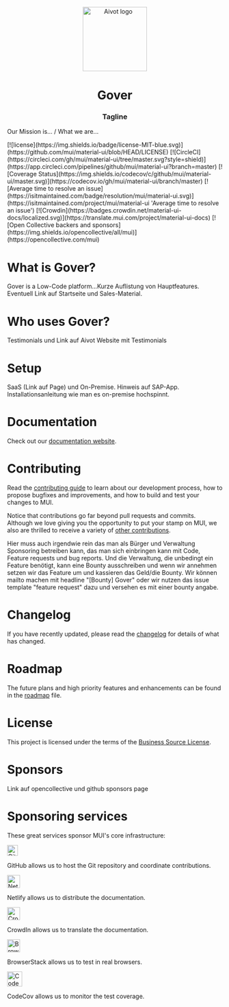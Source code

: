 <p align="center">
  <a href="https://aivot.de" target="_blank"><img width="150" src="https://aivot.de/img/aivot-logo.svg" alt="Aivot logo"></a>
</p>

<h1 align="center">Gover</h1>
<h3 align="center">Tagline</h3>

<p>Our Mission is... / What we are...</p>
<div>
[![license](https://img.shields.io/badge/license-MIT-blue.svg)](https://github.com/mui/material-ui/blob/HEAD/LICENSE)
[![CircleCI](https://circleci.com/gh/mui/material-ui/tree/master.svg?style=shield)](https://app.circleci.com/pipelines/github/mui/material-ui?branch=master)
[![Coverage Status](https://img.shields.io/codecov/c/github/mui/material-ui/master.svg)](https://codecov.io/gh/mui/material-ui/branch/master)
[![Average time to resolve an issue](https://isitmaintained.com/badge/resolution/mui/material-ui.svg)](https://isitmaintained.com/project/mui/material-ui 'Average time to resolve an issue')
[![Crowdin](https://badges.crowdin.net/material-ui-docs/localized.svg)](https://translate.mui.com/project/material-ui-docs)
[![Open Collective backers and sponsors](https://img.shields.io/opencollective/all/mui)](https://opencollective.com/mui)
</div>

# What is Gover?
Gover is a Low-Code platform...Kurze Auflistung von Hauptfeatures.
Eventuell Link auf Startseite und Sales-Material.

# Who uses Gover?
Testimonials und Link auf Aivot Website mit Testimonials

# Setup
SaaS (Link auf Page) und On-Premise. Hinweis auf SAP-App. Installationsanleitung wie man es on-premise hochspinnt.

# Documentation
Check out our [documentation website](https://mui.com/).

# Contributing
Read the [contributing guide](/CONTRIBUTING.md) to learn about our development process, how to propose bugfixes and improvements, and how to build and test your changes to MUI.

Notice that contributions go far beyond pull requests and commits.
Although we love giving you the opportunity to put your stamp on MUI, we also are thrilled to receive a variety of [other contributions](https://mui.com/getting-started/faq/#mui-is-awesome-how-can-i-support-the-project).

Hier muss auch irgendwie rein das man als Bürger und Verwaltung Sponsoring betreiben kann, 
das man sich einbringen kann mit Code, Feature requests und bug reports. Und die Verwaltung, 
die unbedingt ein Feature benötigt, kann eine Bounty ausschreiben und wenn wir annehmen setzen 
wir das Feature um und kassieren das Geld/die Bounty. Wir können mailto machen mit headline "[Bounty] Gover"
oder wir nutzen das issue template "feature request" dazu und versehen es mit einer bounty angabe.

# Changelog
If you have recently updated, please read the [changelog](https://github.com/mui/material-ui/releases) for details of what has changed.

# Roadmap
The future plans and high priority features and enhancements can be found in the [roadmap](https://mui.com/discover-more/roadmap/) file.

# License
This project is licensed under the terms of the
[Business Source License](/LICENSE).

# Sponsors
Link auf opencollective und github sponsors page

# Sponsoring services

These great services sponsor MUI's core infrastructure:

[<img loading="lazy" alt="GitHub" src="https://github.githubassets.com/images/modules/logos_page/GitHub-Logo.png" height="25">](https://github.com/)

GitHub allows us to host the Git repository and coordinate contributions.

[<img loading="lazy" alt="Netlify" src="https://cdn.netlify.com/15ecf59b59c9d04b88097c6b5d2c7e8a7d1302d0/1b6d6/img/press/logos/full-logo-light.svg" height="30">](https://www.netlify.com/)

Netlify allows us to distribute the documentation.

[<img loading="lazy" alt="CrowdIn" src="https://support.crowdin.com/assets/logos/crowdin-logo1-small.png" height="30">](https://crowdin.com/)

CrowdIn allows us to translate the documentation.

[<img loading="lazy" alt="BrowserStack" src="https://www.browserstack.com/images/mail/browserstack-logo-footer.png" height="30">](https://www.browserstack.com/)

BrowserStack allows us to test in real browsers.

[<img loading="lazy" alt="CodeCov" src="https://github.com/codecov.png?size=70" width="35" height="35">](https://codecov.io/)

CodeCov allows us to monitor the test coverage.
